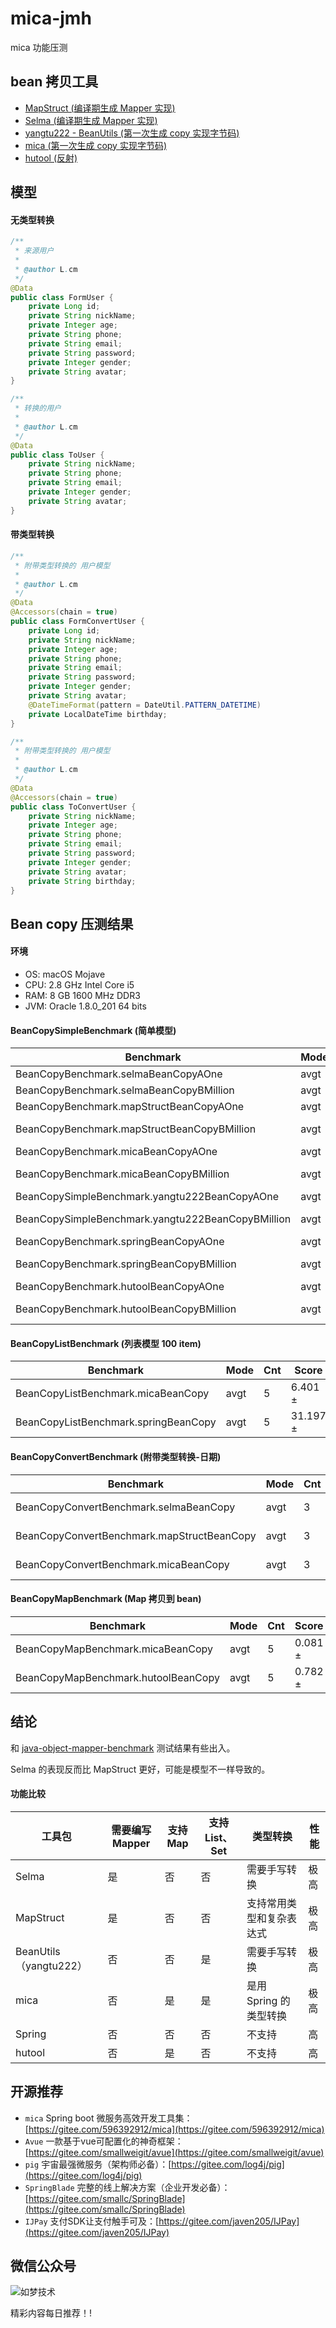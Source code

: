 # mica-jmh
mica 功能压测

## bean 拷贝工具

- [MapStruct (编译期生成 Mapper 实现)](http://mapstruct.org/) 
- [Selma (编译期生成 Mapper 实现)](http://www.selma-java.org/)
- [yangtu222 - BeanUtils (第一次生成 copy 实现字节码)](https://github.com/yangtu222/BeanUtils)
- [mica (第一次生成 copy 实现字节码)](https://github.com/lets-mica/mica)
- [hutool (反射)](https://gitee.com/loolly/hutool)

## 模型
#### 无类型转换
```java
/**
 * 来源用户
 *
 * @author L.cm
 */
@Data
public class FormUser {
	private Long id;
	private String nickName;
	private Integer age;
	private String phone;
	private String email;
	private String password;
	private Integer gender;
	private String avatar;
}

/**
 * 转换的用户
 *
 * @author L.cm
 */
@Data
public class ToUser {
	private String nickName;
	private String phone;
	private String email;
	private Integer gender;
	private String avatar;
}

```

#### 带类型转换
```java
/**
 * 附带类型转换的 用户模型
 *
 * @author L.cm
 */
@Data
@Accessors(chain = true)
public class FormConvertUser {
	private Long id;
	private String nickName;
	private Integer age;
	private String phone;
	private String email;
	private String password;
	private Integer gender;
	private String avatar;
	@DateTimeFormat(pattern = DateUtil.PATTERN_DATETIME)
	private LocalDateTime birthday;
}

/**
 * 附带类型转换的 用户模型
 *
 * @author L.cm
 */
@Data
@Accessors(chain = true)
public class ToConvertUser {
	private String nickName;
	private Integer age;
	private String phone;
	private String email;
	private String password;
	private Integer gender;
	private String avatar;
	private String birthday;
}
```

## Bean copy 压测结果
#### 环境

* OS: macOS Mojave
* CPU: 2.8 GHz Intel Core i5
* RAM: 8 GB 1600 MHz DDR3
* JVM: Oracle 1.8.0_201 64 bits

#### BeanCopySimpleBenchmark (简单模型)
| Benchmark                                         |  Mode |  Cnt |     Score |      Error |  Units |
| ---- | ---- | ---- | ---- | ---- | ---- |
| BeanCopyBenchmark.selmaBeanCopyAOne               |  avgt |    5 |     0.005 ± |    0.001 |  us/op |
| BeanCopyBenchmark.selmaBeanCopyBMillion           |  avgt |    5 |    43.293 ± |    7.949 |  us/op |
| BeanCopyBenchmark.mapStructBeanCopyAOne           |  avgt |    5 |     0.022 ± |    0.007 |  us/op |
| BeanCopyBenchmark.mapStructBeanCopyBMillion       |  avgt |    5 |   192.860 ± |   48.923 |  us/op |
| BeanCopyBenchmark.micaBeanCopyAOne                |  avgt |    5 |     0.058 ± |    0.003 |  us/op |
| BeanCopyBenchmark.micaBeanCopyBMillion            |  avgt |    5 |   549.505 ± |  151.253 |  us/op |
| BeanCopySimpleBenchmark.yangtu222BeanCopyAOne     |  avgt |    5 |     0.054 ± |    0.005 |  us/op |
| BeanCopySimpleBenchmark.yangtu222BeanCopyBMillion |  avgt |    5 |   604.569 ± |  364.083 |  us/op |
| BeanCopyBenchmark.springBeanCopyAOne              |  avgt |    5 |     0.311 ± |    0.022 |  us/op |
| BeanCopyBenchmark.springBeanCopyBMillion          |  avgt |    5 |  3069.566 ± | 1329.840 |  us/op |
| BeanCopyBenchmark.hutoolBeanCopyAOne              |  avgt |    5 |     0.524 ± |    0.009 |  us/op |
| BeanCopyBenchmark.hutoolBeanCopyBMillion          |  avgt |    5 |  5475.577 ± | 1477.377 |  us/op |

#### BeanCopyListBenchmark (列表模型 100 item)
| Benchmark                             |  Mode |  Cnt |   Score |   Error |  Units |
| ---- | ---- | ---- | ---- | ---- | ---- |
| BeanCopyListBenchmark.micaBeanCopy    |  avgt |    5 |   6.401 ± | 1.367 |  us/op |
| BeanCopyListBenchmark.springBeanCopy  |  avgt |    5 |  31.197 ± | 8.678 |  us/op |

#### BeanCopyConvertBenchmark (附带类型转换-日期)
| Benchmark                                  |   Mode |  Cnt |  Score |   Error |  Units |
| ---- | ---- | ---- | ---- | ---- | ---- |
| BeanCopyConvertBenchmark.selmaBeanCopy     |   avgt |    3 |  0.296 ± | 0.002 |  us/op |
| BeanCopyConvertBenchmark.mapStructBeanCopy |   avgt |    3 |  0.618 ± | 0.022 |  us/op |
| BeanCopyConvertBenchmark.micaBeanCopy      |   avgt |    3 |  0.884 ± | 0.038 |  us/op |

#### BeanCopyMapBenchmark (Map 拷贝到 bean)
| Benchmark                           |   Mode |   Cnt |   Score |    Error |   Units |
| ---- | ---- | ---- | ---- | ---- | ---- |
| BeanCopyMapBenchmark.micaBeanCopy   |   avgt |     5 |   0.081 ± |  0.011 |   us/op |
| BeanCopyMapBenchmark.hutoolBeanCopy |   avgt |     5 |   0.782 ± |  0.041 |   us/op |

## 结论
和 [java-object-mapper-benchmark](https://github.com/arey/java-object-mapper-benchmark) 测试结果有些出入。

Selma 的表现反而比 MapStruct 更好，可能是模型不一样导致的。

#### 功能比较

| 工具包 | 需要编写Mapper | 支持Map | 支持List、Set | 类型转换 | 性能 |
| ------ | -------------- | ------- | ------------- | -------- | ---- |
| Selma |  是            |  否       | 否           |  需要手写转换   | 极高 |
| MapStruct |  是            |  否       | 否           | 支持常用类型和复杂表达式 | 极高 |
| BeanUtils（yangtu222） |  否            |  否       | 是          |  需要手写转换   | 极高 |
| mica |  否            |  是      | 是          |  是用 Spring 的类型转换  | 极高 |
| Spring |  否            |  否       | 否           | 不支持 | 高 |
| hutool |  否            |  是      | 否           |  不支持   | 高 |

## 开源推荐
- `mica` Spring boot 微服务高效开发工具集：[https://gitee.com/596392912/mica](https://gitee.com/596392912/mica)
- `Avue` 一款基于vue可配置化的神奇框架：[https://gitee.com/smallweigit/avue](https://gitee.com/smallweigit/avue)
- `pig` 宇宙最强微服务（架构师必备）：[https://gitee.com/log4j/pig](https://gitee.com/log4j/pig)
- `SpringBlade` 完整的线上解决方案（企业开发必备）：[https://gitee.com/smallc/SpringBlade](https://gitee.com/smallc/SpringBlade)
- `IJPay` 支付SDK让支付触手可及：[https://gitee.com/javen205/IJPay](https://gitee.com/javen205/IJPay)

## 微信公众号

![如梦技术](docs/img/dreamlu-weixin.jpg)

精彩内容每日推荐！!